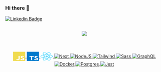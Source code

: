 
 <div >
 
 <h3>Hi there 👋</h3> 

[![Linkedin Badge](https://img.shields.io/badge/-Deyvison%20Costa-blue?style=flat-square&logo=Linkedin&logoColor=white&link=https://www.linkedin.com/in/deyvisonccosta/)](https://www.linkedin.com/in/deyvisonccosta/)  
 
 </div>
 
 
 <br>
  
  <div align="center" >
  <a href="https://github.com/DeyvisonCost"> 
<!--   <img height="160em" src="https://github-readme-stats.vercel.app/api?username=DeyvisonCost&show_icons=true&theme=dracula&include_all_commits=true&count_private=true"/> <br> -->
  <img height="160em" src="https://github-readme-stats.vercel.app/api/top-langs/?username=DeyvisonCost&layout=compact&langs_count=7&theme=dracula"/>
</div>
 
 ##
 
 <div align="center"  style="display: inline_block"><br>
  
  
  <img align="center" alt="Javascript" height="30" width="40" src="https://raw.githubusercontent.com/devicons/devicon/master/icons/javascript/javascript-plain.svg">
  <img align="center" alt="Typescript" height="30" width="40" src="https://raw.githubusercontent.com/devicons/devicon/master/icons/typescript/typescript-plain.svg">
  <img align="center" alt="React" height="30" width="40" src="https://raw.githubusercontent.com/devicons/devicon/master/icons/react/react-original.svg">
  <img align="center" alt="Next" height="35" width="36" src=https://ui-lib.com/blog/wp-content/uploads/2021/12/nextjs-boilerplate-logo.png>
  <img align="center" alt="NodeJS" height="30" width="40" src=https://www.vectorlogo.zone/logos/nodejs/nodejs-icon.svg>
  <img align="center" alt="Tailwind" height="30" width="40" src=https://www.vectorlogo.zone/logos/tailwindcss/tailwindcss-icon.svg>
  <img align="center" alt="Sass" height="30" width="40" src="https://www.vectorlogo.zone/logos/sass-lang/sass-lang-icon.svg">
  <img align="center" alt="GraphQL" height="30" width="40" src=https://www.vectorlogo.zone/logos/graphql/graphql-icon.svg>
  <img align="center" alt="Docker" height="30" width="40" src=https://www.vectorlogo.zone/logos/docker/docker-tile.svg>
  <img align="center" alt="Postgres" height="30" width="40" src=https://www.vectorlogo.zone/logos/postgresql/postgresql-icon.svg>
  <img align="center" alt="Jest" height="30" width="33" src=https://www.vectorlogo.zone/logos/jestjsio/jestjsio-icon.svg>
</div>
 
 <br>
 
 
 
 


